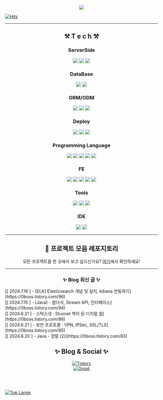 <p align="center">
  <img src="https://capsule-render.vercel.app/api?type=venom&height=200&text=Hong%20min%20yeong.&fontSize=70&color=0:8871e5,100:b678c4&stroke=b678c4">

</p>

[![Hits](https://hits.seeyoufarm.com/api/count/incr/badge.svg?url=https%3A%2F%2Fgithub.com%2FHongMinYeong&count_bg=%23E92E5D&title_bg=%23555555&icon=&icon_color=%23E7E7E7&title=hits&edge_flat=false)](https://hits.seeyoufarm.com)
<br>
<hr>
<div align="center">
   <h2> ⚒️ T e c h ⚒️ </h2> 

  <h3>ServerSide</h3>
  <img src="https://img.shields.io/badge/Node.js-339933?style=flat&logo=Node.js&logoColor=white">
  <img src="https://img.shields.io/badge/Express.js-404D59?style=flat&logo=Express&logoColor=white">
  <img src="https://img.shields.io/badge/spring-6DB33F?style=flat&logo=spring&logoColor=white">
  
  <h3>DataBase</h3>
  <img src="https://img.shields.io/badge/MySQL-00000F?style=flat&logo=mysql&logoColor=white">
  <img src="https://img.shields.io/badge/MongoDB-4EA94B?style=flat&logo=mongodb&logoColor=white">
 
  <h3>ORM/ODM</h3>
  <img src="https://img.shields.io/badge/Sequelize-52B0E7?style=flat&logo=sequelize&logoColor=white">
  <img src="https://img.shields.io/badge/JPA-007396?style=flat&logo=Java&logoColor=white">
  <img src="https://img.shields.io/badge/Mongoose-47A248?style=flat&logo=mongoose&logoColor=white">
  
  <h3>Deploy</h3>
  <img src="https://img.shields.io/badge/Docker-2496ED?style=flat&logo=Docker&logoColor=white">
  <img src="https://img.shields.io/badge/AWS%20EC2-232F3E?style=flat&logo=Amazon%20AWS&logoColor=white">
  <img src="https://img.shields.io/badge/S3%20Bucket-569A31?style=flat&logo=Amazon%20S3&logoColor=white">
  
  <h3>Programming Language</h3>
  <img src="https://img.shields.io/badge/JavaScript-F7DF1E?style=flat&logo=JavaScript&logoColor=black">
  <img src="https://img.shields.io/badge/Java-804000?style=flat&logo=OpenJDK&logoColor=white"/>
  <img src="https://img.shields.io/badge/TypeScript-007ACC?style=flat&logo=typescript&logoColor=white">
  <img src="https://img.shields.io/badge/C-A8B9CC?style=flat&logo=C&logoColor=black">
  <img src="https://img.shields.io/badge/Python-3776AB?style=flat&logo=Python&logoColor=white">
  
  <h3>FE</h3>
  <img src="https://img.shields.io/badge/HTML5-E34F26?style=flat&logo=HTML5&logoColor=white">
  <img src="https://img.shields.io/badge/CSS-1572B6?style=flat&logo=CSS3&logoColor=white">
  <img src="https://img.shields.io/badge/React-61DAFB?style=flat&logo=React&logoColor=white">
  <img src="https://img.shields.io/badge/Next.js-000000?style=flat&logo=Next.js&logoColor=white">
  <img src="https://img.shields.io/badge/Tailwind_CSS-38B2AC?style=flat&logo=Tailwind%20CSS&logoColor=white">
  
  <h3>Tools</h3>
  <img src="https://img.shields.io/badge/Postman-FF6C37?style=flat&logo=Postman&logoColor=white">
  <img src="https://img.shields.io/badge/DBeaver-000000?style=flat&logo=DBeaver&logoColor=white">
  <img src="https://img.shields.io/badge/Notion-000000?style=flat&logo=Notion&logoColor=white">
  
  <h3>IDE</h3>
  <img src="https://img.shields.io/badge/Visual_Studio_Code-007ACC?style=flat&logo=Visual%20Studio%20Code&logoColor=white">
  <img src="https://img.shields.io/badge/IntelliJ_IDEA-000000?style=flat&logo=IntelliJ%20IDEA&logoColor=white">
</div>
  
<hr>
  
<div align="center">
    <h2>🔗 프로젝트 모음 레포지토리</h2>
    <p>모든 프로젝트를 한 곳에서 보고 싶으신가요? <a href="https://github.com/HongMinYeong/HongMYProjects">여기</a>에서 확인하세요!</p>
</div>
  
<hr>

<h3 align="center">✨ Blog 최신 글 ✨ </h3> 
[[ 2024.7.16 ] - [ELK] Elasticsearch 개념 및 설치, kibana 연동하기](https://0boss.tistory.com/96) <br>
[[ 2024.7.15 ] - [Java] - 람다식, Stream API, 인터페이스](https://0boss.tistory.com/94) <br>
[[ 2024.6.21 ] - 스턱스넷 : Stuxnet 핵이 된 디지털 웜](https://0boss.tistory.com/86) <br>
[[ 2024.6.21 ] - 보안 프로토콜 : VPN, IPSec, SSL/TLS](https://0boss.tistory.com/85) <br>
[[ 2024.6.20 ] - Java - 정렬 (2)](https://0boss.tistory.com/83) <br>

<div align="center">
    <h2>✨ Blog & Social ✨</h2>
    <p>
      <a href="https://0boss.tistory.com/">
        <img src="http://img.shields.io/badge/-Tistory%20[KR]-black?style=flat-square&logo=tistory&link=https://0boss.tistory.com/" alt="Tistory">
      </a>
      <br/>
      <a href="mailto:minyung1240@khu.ac.kr">
        <img src="https://img.shields.io/badge/Gmail-d14836?style=flat-square&logo=Gmail&logoColor=white&link=mailto:minyung1240@khu.ac.kr" alt="Gmail">
      </a>
    </p>
</div>

<br/>
<br/>

[![Top Langs](https://github-readme-stats.vercel.app/api/top-langs/?username=HongMinYeong&layout=compact&theme=Most%20Used%20Languages&langs_count=6)](https://github.com/anuraghazra/github-readme-stats)
<br>
